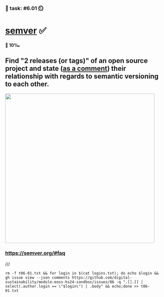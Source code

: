 ### 💪 task: #6.01 [⏲️](https://youtu.be/h1uaTOmvZbA)

# [semver](https://semver.org) ✅

#### 🏅 10‰

Find "2 releases (or tags)" of an open source project and state ([as a comment](https://github.com/digital-sustainability/module-eoss-hs24-sandbox/issues/86)) their relationship with regards to semantic versioning to each other.
--
<img src="https://devopedia.org/images/article/279/7179.1593248779.png" width="480px">

### https://semver.org/#faq
///
```
rm -f t06-01.txt && for login in $(cat logins.txt); do echo $login && gh issue view --json comments https://github.com/digital-sustainability/module-eoss-hs24-sandbox/issues/86 -q ".[].[] | select(.author.login == \"$login\") | .body" && echo;done >> t06-01.txt
```